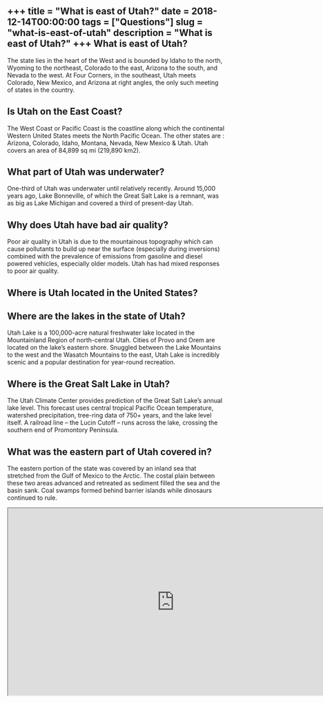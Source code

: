 +++
title = "What is east of Utah?"
date = 2018-12-14T00:00:00
tags = ["Questions"]
slug = "what-is-east-of-utah"
description = "What is east of Utah?"
+++
What is east of Utah?
---------------------

The state lies in the heart of the West and is bounded by Idaho to the north, Wyoming to the northeast, Colorado to the east, Arizona to the south, and Nevada to the west. At Four Corners, in the southeast, Utah meets Colorado, New Mexico, and Arizona at right angles, the only such meeting of states in the country.

Is Utah on the East Coast?
--------------------------

The West Coast or Pacific Coast is the coastline along which the continental Western United States meets the North Pacific Ocean. The other states are : Arizona, Colorado, Idaho, Montana, Nevada, New Mexico &amp; Utah. Utah covers an area of 84,899 sq mi (219,890 km2).

What part of Utah was underwater?
---------------------------------

One-third of Utah was underwater until relatively recently. Around 15,000 years ago, Lake Bonneville, of which the Great Salt Lake is a remnant, was as big as Lake Michigan and covered a third of present-day Utah.

Why does Utah have bad air quality?
-----------------------------------

Poor air quality in Utah is due to the mountainous topography which can cause pollutants to build up near the surface (especially during inversions) combined with the prevalence of emissions from gasoline and diesel powered vehicles, especially older models. Utah has had mixed responses to poor air quality.

Where is Utah located in the United States?
-------------------------------------------

Where are the lakes in the state of Utah?
-----------------------------------------

Utah Lake is a 100,000-acre natural freshwater lake located in the Mountainland Region of north-central Utah. Cities of Provo and Orem are located on the lake’s eastern shore. Snuggled between the Lake Mountains to the west and the Wasatch Mountains to the east, Utah Lake is incredibly scenic and a popular destination for year-round recreation.

Where is the Great Salt Lake in Utah?
-------------------------------------

The Utah Climate Center provides prediction of the Great Salt Lake’s annual lake level. This forecast uses central tropical Pacific Ocean temperature, watershed precipitation, tree-ring data of 750+ years, and the lake level itself. A railroad line – the Lucin Cutoff – runs across the lake, crossing the southern end of Promontory Peninsula.

What was the eastern part of Utah covered in?
---------------------------------------------

The eastern portion of the state was covered by an inland sea that stretched from the Gulf of Mexico to the Arctic. The costal plain between these two areas advanced and retreated as sediment filled the sea and the basin sank. Coal swamps formed behind barrier islands while dinosaurs continued to rule.

<iframe allow="accelerometer; autoplay; clipboard-write; encrypted-media; gyroscope; picture-in-picture" allowfullscreen="" class="__youtube_prefs__  epyt-is-override  no-lazyload" data-no-lazy="1" data-origheight="433" data-origwidth="770" data-skipgform_ajax_framebjll="" height="433" id="_ytid_29601" loading="lazy" src="https://www.youtube.com/embed/tWdb5h9a-eQ?enablejsapi=1&autoplay=0&cc_load_policy=0&cc_lang_pref=&iv_load_policy=1&loop=0&modestbranding=0&rel=1&fs=1&playsinline=0&autohide=2&theme=dark&color=red&controls=1&" title="YouTube player" width="770"></iframe>